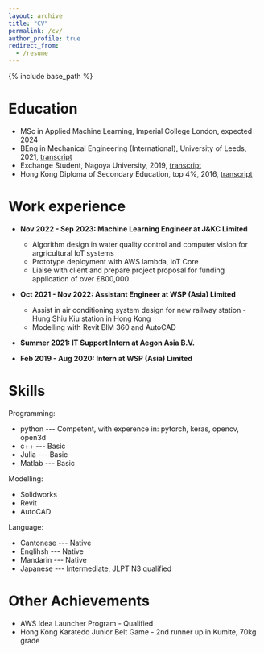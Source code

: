 ```yaml
---
layout: archive
title: "CV"
permalink: /cv/
author_profile: true
redirect_from:
  - /resume
---
```


{% include base_path %}

Education
======
* MSc in Applied Machine Learning, Imperial College London, expected 2024
* BEng in Mechanical Engineering (International), University of Leeds, 2021, [transcript](https://HonAnson.github.io/files/U_of_Leeds_Transcript.pdf)
* Exchange Student, Nagoya University, 2019, [transcript](https://HonAnson.github.io/files/NUPACE_transcript.pdf)
* Hong Kong Diploma of Secondary Education, top 4%, 2016, [transcript](https://HonAnson.github.io/files/DSE_transcript.pdf)

Work experience
======
* __Nov 2022 - Sep 2023: Machine Learning Engineer at J&KC Limited__
  * Algorithm design in water quality control and computer vision for argricultural IoT systems
  * Prototype deployment with AWS lambda, IoT Core
  * Liaise with client and prepare project proposal for funding application of over £800,000

* __Oct 2021 - Nov 2022: Assistant Engineer at WSP (Asia) Limited__
  * Assist in air conditioning system design for new railway station - Hung Shiu Kiu station in Hong Kong
  * Modelling with Revit BIM 360 and AutoCAD
  

* __Summer 2021: IT Support Intern at Aegon Asia B.V.__
* __Feb 2019 - Aug 2020: Intern at WSP (Asia) Limited__

  
Skills
======
Programming:
* python --- Competent, with experence in: pytorch, keras, opencv, open3d
* c++ --- Basic
* Julia --- Basic
* Matlab --- Basic

Modelling:
* Solidworks
* Revit
* AutoCAD

Language:
* Cantonese --- Native
* Englihsh --- Native
* Mandarin ---  Native
* Japanese ---  Intermediate, JLPT N3 qualified



Other Achievements  
======
* AWS Idea Launcher Program - Qualified
* Hong Kong Karatedo Junior Belt Game - 2nd runner up in Kumite, 70kg grade

<!-- 
Publications
======
  <ul>{% for post in site.publications reversed %}
    {% include archive-single-cv.html %}
  {% endfor %}</ul>
  
Talks
======
  <ul>{% for post in site.talks reversed %}
    {% include archive-single-talk-cv.html  %}
  {% endfor %}</ul>
  
Teaching
======
  <ul>{% for post in site.teaching reversed %}
    {% include archive-single-cv.html %}
  {% endfor %}</ul>
   -->
